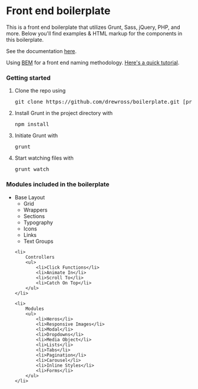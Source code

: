 <h1>Front end boilerplate</h1>
<p>This is a front end boilerplate that utilizes Grunt, Sass, jQuery, PHP, and more. Below you'll find examples &amp; HTML markup for the components in this boilerplate.</p>

<p>See the documentation <a href="http://www.gramophone.roztocki.com/" target="_blank">here</a>.

<p>Using <a href="https://en.bem.info/method/definitions/" target="_blank">BEM</a> for a front end naming methodology. <a href="http://csswizardry.com/2013/01/mindbemding-getting-your-head-round-bem-syntax/" target="_blank">Here's a quick tutorial</a>.


<h3>Getting started</h3>
<ol>
	<li>Clone the repo using <pre>git clone https://github.com/drewross/boilerplate.git [project directory]</pre></li>
	<li>Install Grunt in the project directory with <pre>npm install</pre></li>
	<li>Initiate Grunt with <pre>grunt</pre></li>
	<li>Start watching files with <pre>grunt watch</pre></li>
</ol>

<h3>Modules included in the boilerplate</h3>
<ul>
	<li>
    	Base Layout
        <ul>
            <li>Grid</li>
            <li>Wrappers</li>
            <li>Sections</li>
            <li>Typography</li>
            <li>Icons</li>
            <li>Links</li>
            <li>Text Groups</li>
        </ul>
     </li>

    <li>
        Controllers
        <ul>
            <li>Click Functions</li>
            <li>Animate In</li>
            <li>Scroll To</li>
            <li>Catch On Top</li>
        </ul>
    </li>

    <li>
        Modules
        <ul>
            <li>Heros</li>
            <li>Responsive Images</li>
            <li>Modal</li>
            <li>Dropdowns</li>
            <li>Media Object</li>
            <li>Lists</li>
            <li>Tabs</li>
            <li>Pagination</li>
            <li>Carousel</li>
            <li>Inline Styles</li>
            <li>Forms</li>
        </ul>
    </li>
</ul>
